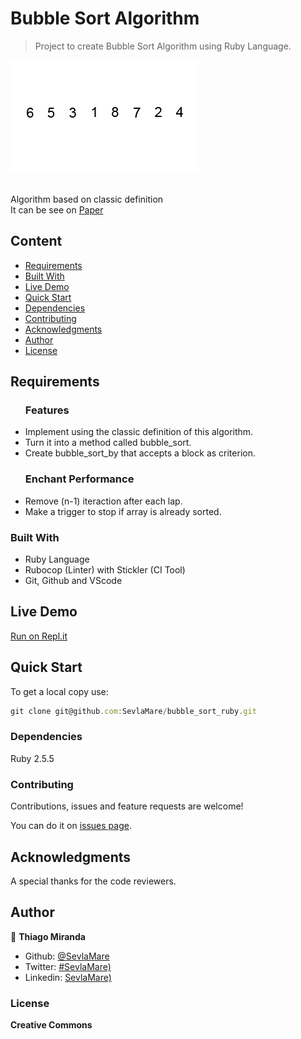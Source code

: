 # Bubble Sort Algorithm
> Project to create Bubble Sort Algorithm using Ruby Language.

![screenshot](./images/screenshot.gif)

<br>Algorithm based on classic definition<br>
It can be see on [Paper](https://users.cs.duke.edu/~ola/bubble/bubble.pdf)

## Content

* [Requirements](#requirements)
* [Built With](#built-with)
* [Live Demo](#live-demo)
* [Quick Start](#quick-start)
* [Dependencies](#dependencies)
* [Contributing](#contributing)
* [Acknowledgments](#acknowledgments)
* [Author](#author)
* [License](#license)


## Requirements

<ul>
  <h3>Features</h3>
  <li>Implement using the classic definition of this algorithm.</li>
  <li>Turn it into a method called bubble_sort.</li>
  <li>Create bubble_sort_by that accepts a block as criterion.</li>
</ul>

<ul>
  <h3>Enchant Performance</h3>
  <li>Remove (n-1) iteraction after each lap.</li>
  <li>Make a trigger to stop if array is already sorted.</li>
</ul>

### Built With

- Ruby Language <br>
- Rubocop (Linter) with Stickler (CI Tool)<br>
- Git, Github and VScode <br>

## Live Demo

[Run on Repl.it](https://repl.it/@ThiagoMiranda2/bubblesortruby)

## Quick Start

To get a local copy use:<br>
```js
git clone git@github.com:SevlaMare/bubble_sort_ruby.git
```

### Dependencies

Ruby 2.5.5

### Contributing

Contributions, issues and feature requests are welcome!

You can do it on [issues page](issues/).

## Acknowledgments

A special thanks for the code reviewers.

## Author

👤 **Thiago Miranda**

- Github: [@SevlaMare](https://github.com/SevlaMare)
- Twitter: [#SevlaMare)](https://twitter.com/SevlaMare)
- Linkedin: [SevlaMare)](https://www.linkedin.com/in/sevlamare)

### License

<strong>Creative Commons</strong>
